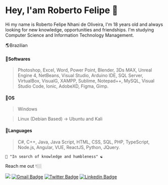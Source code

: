 # Hey, I'am Roberto Felipe  🌌

Hi my name is Roberto Felipe Nhani de Oliveira, I'm 18 years old and always looking for new knowledge, opportunities and friendships. I'm studying Computer Science and Information Technology Management.

🌎Brazilian

#### 🔹Softwares 
>Photoshop, Excel, Word, Power Point, Blender, 3Ds MAX, Unreal Engine 4, NetBeans, Visual Studio, Arduino IDE, SQL Server, VirtualBox, VisualG, XAMPP, Sublime, Notepad++, MySQL, Visual Studio Code, Ionic, AdobeXD, Figma, Gimp.

#### 🔹OS 
> Windows

> Linux (Debian Based) -> Ubuntu and Kali

#### 🔹Languages
>C#, C++, Java, Java Script, HTML, CSS, SQL, PHP, TypeScript, Node.js, Angular, VUE, ReactJS, Python, JQuery.
  
    🧠 "In search of knowledge and humbleness" ☯
    
Reach me out 👇🏼

  <a href="https://www.linkedin.com/in/roberto-felipe-nhani-de-oliveira-b96a40209/" target="_blank"><img src="https://img.shields.io/badge/-LinkedIn-%230077B5?style=for-the-badge&logo=linkedin&logoColor=white" target="_blank"></a> 
[![Gmail Badge](https://img.shields.io/badge/-Gmail-blue?style=flat-square&logo=Gmail&logoColor=white&link=mailto:feliperoberto092@gmail.com)](mailto:feliperoberto092@gmail.com) [![Twitter Badge](https://img.shields.io/badge/-Instagram-blue?style=flat-square&labelColor=blue&logo=instagram&logoColor=white&link=https://www.instagram.com/devteam.on/?hl=pt-br)](https://www.instagram.com/devteam.on/?hl=pt-br) 
[![Linkedin Badge](https://img.shields.io/badge/-Linkedin-blue?style=flat-square&labelColor=blue&logo=linkedin&logoColor=white&link=https://www.instagram.com/devteam.on/?hl=pt-br)](https://www.instagram.com/devteam.on/?hl=pt-br) 


